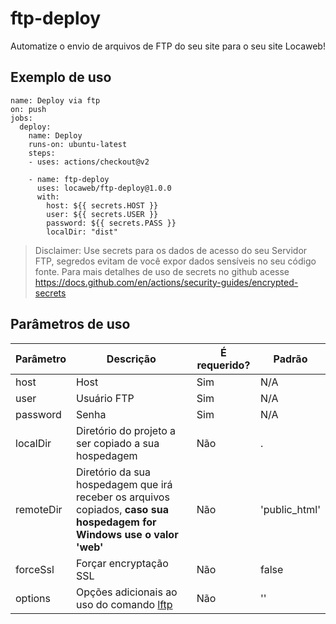# ftp-deploy

Automatize o envio de arquivos de FTP do seu site para o seu site Locaweb!

## Exemplo de uso

```
name: Deploy via ftp
on: push
jobs:
  deploy:
    name: Deploy
    runs-on: ubuntu-latest
    steps:
    - uses: actions/checkout@v2

    - name: ftp-deploy
      uses: locaweb/ftp-deploy@1.0.0
      with:
        host: ${{ secrets.HOST }} 
        user: ${{ secrets.USER }}
        password: ${{ secrets.PASS }}
        localDir: "dist"
```


> Disclaimer: Use secrets para os dados de acesso do seu Servidor FTP, segredos evitam de você expor dados sensíveis no seu código fonte. Para mais detalhes de uso de secrets no github acesse https://docs.github.com/en/actions/security-guides/encrypted-secrets 

## Parâmetros de uso

Parâmetro | Descrição | É requerido? | Padrão
--- | --- | --- | ---
host | Host | Sim | N/A
user | Usuário FTP | Sim | N/A
password | Senha | Sim | N/A
localDir | Diretório do projeto a ser copiado a sua hospedagem | Não | .
remoteDir | Diretório da sua hospedagem que irá receber os arquivos copiados, **caso sua hospedagem for Windows use o valor 'web'** | Não | 'public_html'
forceSsl | Forçar encryptação SSL | Não | false
options | Opções adicionais ao uso do comando [lftp](http://lftp.yar.ru/lftp-man.pdf) | Não | ''
